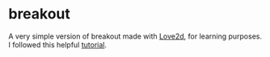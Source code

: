 # breakout

A very simple version of breakout made with [Love2d](https://love2d.org/wiki/Main_Page), for learning purposes.
I followed this helpful [tutorial](https://rvagamejams.com/learn2love/pages/02-11-breakout-part-1.html).
